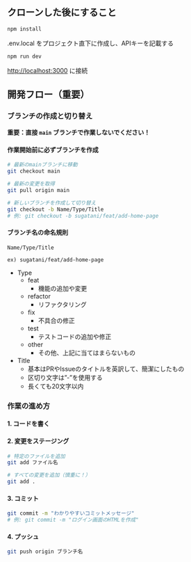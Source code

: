 ## クローンした後にすること
```bash
npm install
```
.env.local をプロジェクト直下に作成し、APIキーを記載する
```bash
npm run dev
```
[http://localhost:3000](http://localhost:3000) に接続

## 開発フロー（重要）

### ブランチの作成と切り替え

**重要：直接 `main` ブランチで作業しないでください！**

#### 作業開始前に必ずブランチを作成

```bash
# 最新のmainブランチに移動
git checkout main

# 最新の変更を取得
git pull origin main

# 新しいブランチを作成して切り替え
git checkout -b Name/Type/Title
# 例: git checkout -b sugatani/feat/add-home-page
```

#### ブランチ名の命名規則

```
Name/Type/Title

ex) sugatani/feat/add-home-page
```
* Type
  * feat
    * 機能の追加や変更
  * refactor
    * リファクタリング
  * fix
    * 不具合の修正
  * test
    * テストコードの追加や修正
  * other
    * その他、上記に当てはまらないもの
* Title
  * 基本はPRやIssueのタイトルを英訳して、簡潔にしたもの
  * 区切り文字は”-”を使用する
  * 長くても20文字以内
    
### 作業の進め方

#### 1. コードを書く

#### 2. 変更をステージング

```bash
# 特定のファイルを追加
git add ファイル名

# すべての変更を追加（慎重に！）
git add .
```

#### 3. コミット

```bash
git commit -m "わかりやすいコミットメッセージ"
# 例: git commit -m "ログイン画面のHTMLを作成"
```

#### 4. プッシュ

```bash
git push origin ブランチ名
```
